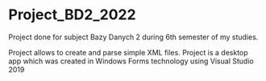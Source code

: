 # Project_BD2_2022
Project done for subject Bazy Danych 2 during 6th semester of my studies.

Project allows to create and parse simple XML files. Project is a desktop app which was created in Windows Forms technology using Visual Studio 2019
